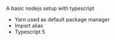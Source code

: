 A basic nodejs setup with typescript 

- Yarn used as default package manager
- Import alias
- Typescript 5